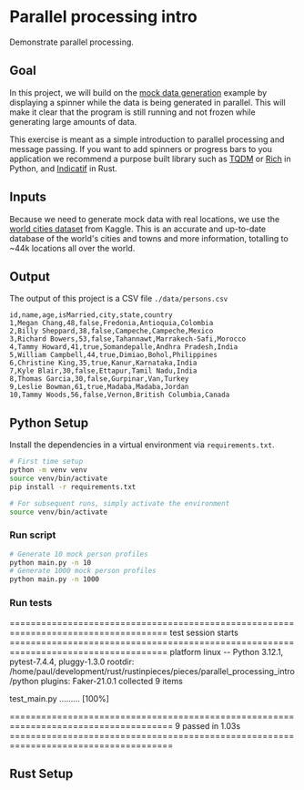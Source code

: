 # Parallel processing intro

Demonstrate parallel processing.

## Goal

In this project, we will build on the [mock data generation](../mock_data/) example by displaying
a spinner while the data is being generated in parallel. This will make it clear that the program
is still running and not frozen while generating large amounts of data.

This exercise is meant as a simple introduction to parallel processing and message passing. If you
want to add spinners or progress bars to you application we recommend a purpose built library such
as [TQDM](https://github.com/tqdm/tqdm) or [Rich](https://github.com/Textualize/rich) in Python,
and [Indicatif](https://github.com/console-rs/indicatif) in Rust.

## Inputs

Because we need to generate mock data with real locations, we use the
[world cities dataset](https://www.kaggle.com/datasets/juanmah/world-cities?resource=download) from
Kaggle. This is an accurate and up-to-date database of the world's cities and towns and more
information, totalling to ~44k locations all over the world.

## Output

The output of this project is a CSV file `./data/persons.csv`

```csv
id,name,age,isMarried,city,state,country
1,Megan Chang,48,false,Fredonia,Antioquia,Colombia
2,Billy Sheppard,38,false,Campeche,Campeche,Mexico
3,Richard Bowers,53,false,Tahannawt,Marrakech-Safi,Morocco
4,Tammy Howard,41,true,Somandepalle,Andhra Pradesh,India
5,William Campbell,44,true,Dimiao,Bohol,Philippines
6,Christine King,35,true,Kanur,Karnataka,India
7,Kyle Blair,30,false,Ettapur,Tamil Nadu,India
8,Thomas Garcia,30,false,Gurpinar,Van,Turkey
9,Leslie Bowman,61,true,Madaba,Madaba,Jordan
10,Tammy Woods,56,false,Vernon,British Columbia,Canada
```

## Python Setup

Install the dependencies in a virtual environment via `requirements.txt`.

```bash
# First time setup
python -m venv venv
source venv/bin/activate
pip install -r requirements.txt

# For subsequent runs, simply activate the environment
source venv/bin/activate
```

### Run script

```bash
# Generate 10 mock person profiles
python main.py -n 10
# Generate 1000 mock person profiles
python main.py -n 1000
```

### Run tests

==================================================================================== test session starts ====================================================================================
platform linux -- Python 3.12.1, pytest-7.4.4, pluggy-1.3.0
rootdir: /home/paul/development/rust/rustinpieces/pieces/parallel_processing_intro/python
plugins: Faker-21.0.1
collected 9 items

test_main.py ......... [100%]

===================================================================================== 9 passed in 1.03s =====================================================================================

## Rust Setup
